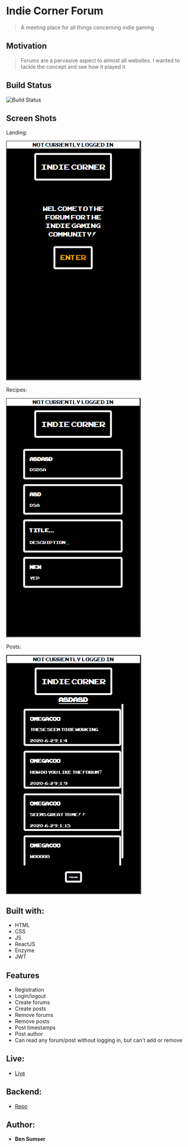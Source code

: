 # Indie Corner Forum

> A meeting place for all things concerning indie gaming

## Motivation

> Forums are a pervasive aspect to almost all websites. I wanted to tackle the concept and see how it played it

## Build Status

![Build Status](https://travis-ci.org/thinkful-c11/book-thing.io.svg?branch=master)

## Screen Shots

Landing:

![landing page](src/assets/landing.png)

Recipes:

![forum](src/assets/forum.png)

Posts:

![posts](src/assets/posts.png)

## Built with:

* HTML
* CSS
* JS
* ReactJS
* Enzyme
* JWT

## Features

* Registration
* Login/logout
* Create forums
* Create posts
* Remove forums
* Remove posts
* Post timestamps
* Post author
* Can read any forum/post without logging in, but can't add or remove

## Live:

- [Live](https://indie-corner-client.now.sh/)

## Backend:

- [Repo](https://github.com/omegacoo/indie_corner_server)

## Author:

* **Ben Sumser**